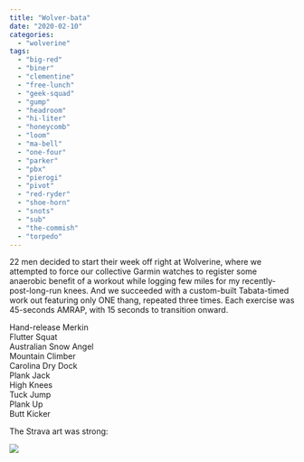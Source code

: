 ```yaml
---
title: "Wolver-bata"
date: "2020-02-10"
categories: 
  - "wolverine"
tags: 
  - "big-red"
  - "biner"
  - "clementine"
  - "free-lunch"
  - "geek-squad"
  - "gump"
  - "headroom"
  - "hi-liter"
  - "honeycomb"
  - "loom"
  - "ma-bell"
  - "one-four"
  - "parker"
  - "pbx"
  - "pierogi"
  - "pivot"
  - "red-ryder"
  - "shoe-horn"
  - "snots"
  - "sub"
  - "the-commish"
  - "torpedo"
---
```


22 men decided to start their week off right at Wolverine, where we attempted to force our collective Garmin watches to register some anaerobic benefit of a workout while logging few miles for my recently-post-long-run knees. And we succeeded with a custom-built Tabata-timed work out featuring only ONE thang, repeated three times. Each exercise was 45-seconds AMRAP, with 15 seconds to transition onward.  
  
Hand-release Merkin  
Flutter Squat  
Australian Snow Angel  
Mountain Climber  
Carolina Dry Dock  
Plank Jack  
High Knees  
Tuck Jump  
Plank Up  
Butt Kicker  
  
The Strava art was strong:

![](https://i0.wp.com/f3carpex.com/wp-content/uploads/2020/02/Screenshot_20200212-093236.png?fit=498%2C1024&ssl=1)
